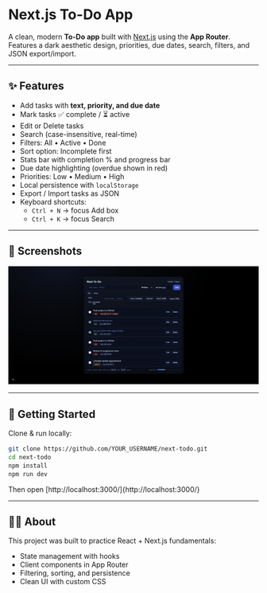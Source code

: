 # Next.js To-Do App

A clean, modern **To-Do app** built with [Next.js](https://nextjs.org/) using the **App Router**.  
Features a dark aesthetic design, priorities, due dates, search, filters, and JSON export/import.  

---

## ✨ Features

- Add tasks with **text, priority, and due date**  
- Mark tasks ✅ complete / ⏳ active  
- Edit or Delete tasks  
- Search (case-insensitive, real-time)  
- Filters: All • Active • Done  
- Sort option: Incomplete first  
- Stats bar with completion % and progress bar  
- Due date highlighting (overdue shown in red)  
- Priorities: Low • Medium • High  
- Local persistence with `localStorage`  
- Export / Import tasks as JSON  
- Keyboard shortcuts:  
  - `Ctrl + N` → focus Add box  
  - `Ctrl + K` → focus Search  

---

## 📸 Screenshots

![To-Do App Screenshot](docs/todo-screenshot.png)

---

## 🚀 Getting Started

Clone & run locally:

```bash
git clone https://github.com/YOUR_USERNAME/next-todo.git
cd next-todo
npm install
npm run dev
```
Then open [http://localhost:3000/]{http://localhost:3000/}

---

## 🧑‍💻 About

This project was built to practice React + Next.js fundamentals:
- State management with hooks
- Client components in App Router
- Filtering, sorting, and persistence
- Clean UI with custom CSS
